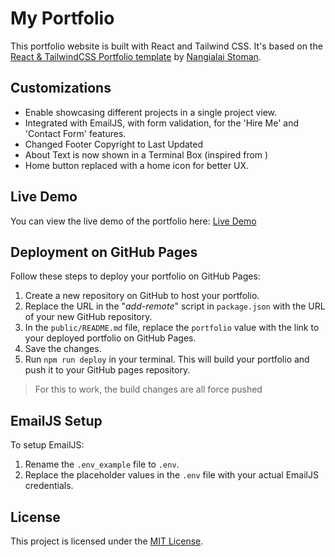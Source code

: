 # My Portfolio

This portfolio website is built with React and Tailwind CSS. It's based on the [React & TailwindCSS Portfolio template](https://github.com/realstoman/react-tailwindcss-portfolio) by [Nangialai Stoman](https://github.com/realstoman).

## Customizations

- Enable showcasing different projects in a single project view.
- Integrated with EmailJS, with form validation, for the 'Hire Me' and 'Contact Form' features.
- Changed Footer Copyright to Last Updated
- About Text is now shown in a Terminal Box (inspired from []())
- Home button replaced with a home icon for better UX.

## Live Demo

You can view the live demo of the portfolio here: [Live Demo](https://pawasagrwl.github.io)

## Deployment on GitHub Pages

Follow these steps to deploy your portfolio on GitHub Pages:

1. Create a new repository on GitHub to host your portfolio.
2. Replace the URL in the "*add-remote*" script in `package.json` with the URL of your new GitHub repository.
3. In the `public/README.md` file, replace the `portfolio` value with the link to your deployed portfolio on GitHub Pages.
4. Save the changes.
5. Run `npm run deploy` in your terminal. This will build your portfolio and push it to your GitHub pages repository.
> For this to work, the build changes are all force pushed
## EmailJS Setup

To setup EmailJS:

1. Rename the `.env_example` file to `.env`.
2. Replace the placeholder values in the `.env` file with your actual EmailJS credentials.

## License

This project is licensed under the [MIT License](https://github.com/realstoman/react-tailwindcss-portfolio/blob/main/LICENSE).

